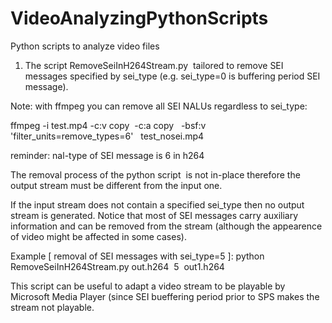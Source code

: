 # VideoAnalyzingPythonScripts
Python scripts to analyze video files

1) The script RemoveSeiInH264Stream.py  tailored to remove SEI messages specified by sei_type (e.g. sei_type=0 is buffering period SEI message).

Note: with ffmpeg you can remove all SEI NALUs regardless to sei_type:

ffmpeg -i test.mp4 -c:v copy  -c:a copy   -bsf:v 'filter_units=remove_types=6'   test_nosei.mp4


reminder: nal-type of SEI message is 6 in h264

The removal process of the python script  is not in-place therefore the output stream must be different from the input one.

If the input stream does not contain a specified sei_type then no output stream is generated. Notice that most of SEI messages carry auxiliary information and can be removed from the stream (although the appearence of video might be affected in some cases).

Example [ removal of SEI messages with sei_type=5 ]: python RemoveSeiInH264Stream.py out.h264  5  out1.h264

This script can be useful to adapt a video stream to be playable by Microsoft Media Player (since SEI bueffering period prior to SPS makes the stream not playable.
